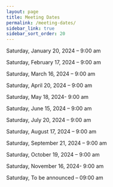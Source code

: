 ```yaml
---
layout: page
title: Meeting Dates
permalink: /meeting-dates/
sidebar_link: true
sidebar_sort_order: 20
---
```


Saturday, January 20, 2024 – 9:00 am

Saturday, February 17, 2024 – 9:00 am

Saturday, March 16, 2024 – 9:00 am

Saturday, April 20, 2024 – 9:00 am

Saturday, May 18, 2024- 9:00 am

Saturday, June 15, 2024 – 9:00 am

Saturday, July 20, 2024 – 9:00 am

Saturday, August 17, 2024 – 9:00 am

Saturday, September 21, 2024 – 9:00 am

Saturday, October 19, 2024 – 9:00 am

Saturday, November 16, 2024- 9:00 am

Saturday, To be announced – 09:00 am
